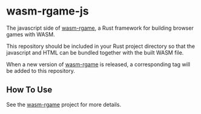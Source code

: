 # wasm-rgame-js
The javascript side of [wasm-rgame](https://github.com/DarrenTsung/wasm-rgame), a Rust framework for building browser games with WASM.

This repository should be included in your Rust project directory so that the javascript and HTML can be bundled together with the built WASM file.

When a new version of [wasm-rgame](https://github.com/DarrenTsung/wasm-rgame) is released, a corresponding tag will be added to this repository.

## How To Use
See the [wasm-rgame](https://github.com/DarrenTsung/wasm-rgame) project for more details.
